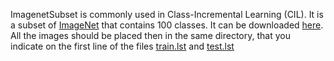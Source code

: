 ImagenetSubset is commonly used in Class-Incremental Learning (CIL). It is a subset of [ImageNet](https://www.image-net.org/) that contains 100 classes. It can be downloaded [here](https://drive.google.com/file/d/1n5Xg7Iye_wkzVKc0MTBao5adhYSUlMCL/view?usp=sharing). All the images should be placed then in the same directory, that you indicate on the first line of the files [train.lst](https://github.com/GregoirePetit/imagelistsCIL/blob/main/imagenetsubset/train.lst#L1) and [test.lst](https://github.com/GregoirePetit/imagelistsCIL/blob/main/imagenetsubset/test.lst)